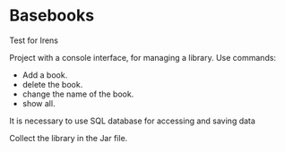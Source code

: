 # Basebooks

Test for Irens


Project with a console interface, for managing a library. Use commands:

- Add a book.
- delete the book.
- change the name of the book.
- show all.


It is necessary to use SQL database for accessing and saving data

Collect the library in the Jar file.
